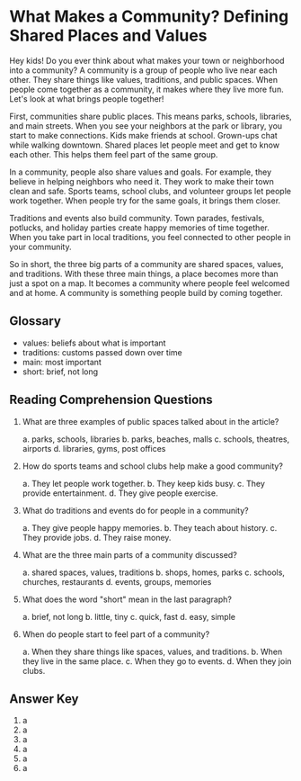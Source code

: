 # What Makes a Community? Defining Shared Places and Values

Hey kids! Do you ever think about what makes your town or neighborhood into a community? A community is a group of people who live near each other. They share things like values, traditions, and public spaces. When people come together as a community, it makes where they live more fun. Let's look at what brings people together!

First, communities share public places. This means parks, schools, libraries, and main streets. When you see your neighbors at the park or library, you start to make connections. Kids make friends at school. Grown-ups chat while walking downtown. Shared places let people meet and get to know each other. This helps them feel part of the same group.

In a community, people also share values and goals. For example, they believe in helping neighbors who need it. They work to make their town clean and safe. Sports teams, school clubs, and volunteer groups let people work together. When people try for the same goals, it brings them closer.

Traditions and events also build community. Town parades, festivals, potlucks, and holiday parties create happy memories of time together. When you take part in local traditions, you feel connected to other people in your community.

So in short, the three big parts of a community are shared spaces, values, and traditions. With these three main things, a place becomes more than just a spot on a map. It becomes a community where people feel welcomed and at home. A community is something people build by coming together.

## Glossary

- values: beliefs about what is important
- traditions: customs passed down over time
- main: most important
- short: brief, not long

## Reading Comprehension Questions

1. What are three examples of public spaces talked about in the article?

   a. parks, schools, libraries
   b. parks, beaches, malls
   c. schools, theatres, airports
   d. libraries, gyms, post offices

2. How do sports teams and school clubs help make a good community?

   a. They let people work together.
   b. They keep kids busy.
   c. They provide entertainment.
   d. They give people exercise.

3. What do traditions and events do for people in a community?

   a. They give people happy memories.
   b. They teach about history.
   c. They provide jobs.
   d. They raise money.

4. What are the three main parts of a community discussed?

   a. shared spaces, values, traditions
   b. shops, homes, parks
   c. schools, churches, restaurants
   d. events, groups, memories

5. What does the word "short" mean in the last paragraph?

   a. brief, not long
   b. little, tiny
   c. quick, fast
   d. easy, simple

6. When do people start to feel part of a community?

   a. When they share things like spaces, values, and traditions.
   b. When they live in the same place.
   c. When they go to events.
   d. When they join clubs.

## Answer Key

1. a
2. a
3. a
4. a
5. a
6. a
